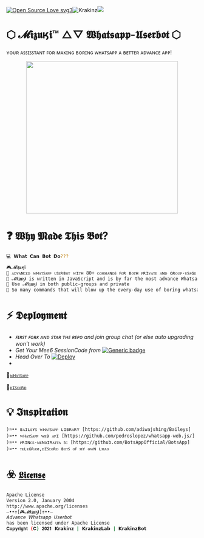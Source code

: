 [![Open Source Love svg3](https://badges.frapsoft.com/os/v3/open-source.svg?v=103)](https://github.com/ellerbrock/open-source-badges/)<img align="centre" src="https://img.shields.io/badge/Made%20for-VSCode-1f425f.svg" alt="Krakinz"/><img align="centre" src="https://img.shields.io/badge/Maintained%3F-yes-green.svg"/>

# ⬡ 𝓜𝖎𝖟𝖚ӄ𝖎™ △▽ 𝖂𝖍𝖆𝖙𝖘𝖆𝖕𝖕-𝖀𝖘𝖊𝖗𝖇𝖔𝖙 ⬡
ʏᴏᴜʀ ᴀꜱꜱɪꜱꜱᴛᴀɴᴛ ꜰᴏʀ ᴍᴀᴋɪɴɢ ʙᴏʀɪɴɢ ᴡʜᴀᴛꜱᴀᴘᴘ ᴀ ʙᴇᴛᴛᴇʀ ᴀᴅᴠᴀɴᴄᴇ ᴀᴘᴘ!

<p align="center">
  <img src="https://i.postimg.cc/fyDMTPVN/image.jpg" width="400"/>
</p>

# ❓ 𝖂𝖍𝖞 𝕸𝖆𝖉𝖊 𝕿𝖍𝖎𝖘 𝕭𝖔𝖙?

```sh
💻 𝗪𝗵𝗮𝘁 𝗖𝗮𝗻 𝗕𝗼𝘁 𝗗𝗼???

🎮𝓜𝖎𝖟𝖚ӄ𝖎
🔸 ᴀᴅᴠᴀɴᴄᴇᴅ ᴡʜᴀᴛꜱᴀᴘᴘ ᴜꜱᴇʀʙᴏᴛ ᴡɪᴛʜ 80+ ᴄᴏᴍᴍᴀɴᴅꜱ ꜰᴏʀ ʙᴏᴛʜ ᴘʀɪᴠᴀᴛᴇ ᴀɴᴅ ɢʀᴏᴜᴘ-ᴜꜱᴀɢᴇ
🔸 𝓜𝖎𝖟𝖚ӄ𝖎 is written in JavaScript and is by far the most advance Whatsapp Userbot.
🔸 Use 𝓜𝖎𝖟𝖚ӄ𝖎 in both public-groups and private
🔸 So many commands that will blow up the every-day use of boring whatsapp.
```

# ⚡ 𝕯𝖊𝖕𝖑𝖔𝖞𝖒𝖊𝖓𝖙

- *ꜰɪʀꜱᴛ ꜰᴏʀᴋ ᴀɴᴅ ꜱᴛᴀʀ ᴛʜᴇ ʀᴇᴘᴏ and join group chat (or else auto upgrading won't work)*
- *Get Your Mee6 SessionCode from* [![Generic badge](https://img.shields.io/badge/𝓜𝖎𝖟𝖚ӄ𝖎_Session-blue.svg)](https://replit.com/@Krakinzkon/Mizuki)
- *Head Over To* [![Deploy](https://www.herokucdn.com/deploy/button.svg)](https://heroku.com/deploy?template=https://github.com/Krakinz/Mizuki.git)
- 
🔸[`ᴡʜᴀᴛꜱᴀᴘᴘ`](https://chat.whatsapp.com/KlMRYxCTte5H8TIIupbRVf)

🔸[`ᴅɪꜱᴄᴏʀᴅ`](https://discord.gg/xcFN6NDHEV)


# 💡 𝕴𝖓𝖘𝖕𝖎𝖗𝖆𝖙𝖎𝖔𝖓
```
)¤•• ʙᴀɪʟᴇʏꜱ ᴡʜᴀᴛꜱᴀᴘᴘ ʟɪʙʀᴀʀʏ [https://github.com/adiwajshing/Baileys]
)¤•• ᴡʜᴀᴛꜱᴀᴘᴘ ᴡᴇʙ ᴀᴘɪ [https://github.com/pedroslopez/whatsapp-web.js/]
)¤•• ᴘʀɪɴᴄᴇ-ᴍᴇɴᴅɪʀᴀᴛᴛᴀ ꜱᴄ [https://github.com/BotsAppOfficial/BotsApp]
)¤•• ᴛᴇʟᴇɢʀᴀᴍ,ᴅɪꜱᴄᴏʀᴅ ʙᴏᴛꜱ ᴏꜰ ᴍʏ ᴏᴡɴ ʟᴍᴀᴏ
```


# ☣️ [`𝕷𝖎𝖈𝖊𝖓𝖘𝖊`](LICENSE)

```sh
Apache License
Version 2.0, January 2004
http://www.apache.org/licenses
—••÷[🎮𝓜𝖎𝖟𝖚ӄ𝖎]÷••—
𝘈𝘥𝘷𝘢𝘯𝘤𝘦 𝘞𝘩𝘢𝘵𝘴𝘢𝘱𝘱 𝘜𝘴𝘦𝘳𝘣𝘰𝘵
has been licensed under Apache License
𝐂𝐨𝐩𝐲𝐫𝐢𝐠𝐡𝐭 (𝐂) 𝟐𝟎𝟐𝟏 𝗞𝗿𝗮𝗸𝗶𝗻𝘇 | 𝗞𝗿𝗮𝗸𝗶𝗻𝘇𝗟𝗮𝗯 | 𝗞𝗿𝗮𝗸𝗶𝗻𝘇𝗕𝗼𝘁
```
